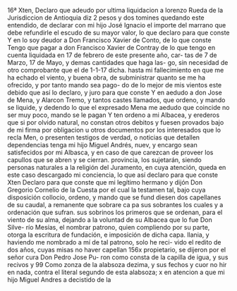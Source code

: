 16ª Xten, Declaro que adeudo por ultima liquidacion a lorenzo Rueda de la Jurisdiccion de Antioquia diz 2 pesos y dos tomines quedando
este entendido,
de declarar con mi hijo José Ignacio el importe del
marrano que debe refundirle el escudo de su mayor valor, lo que
declaro para que conste
Y en lo soy deudor a Don Francisco Xavier de Conto, de lo que conste
Tengo que pagar a don Francisco Xavier de Contray de lo que tengo en cuenta liquidada en 17 de febrero de este presente año, car- tas de 7 de Marzo, 17 de Mayo, y demas cantidades que haga las- go, sin necesidad de otro comprobante que el de 1-1-17 dicha.
hasta mi fallecimiento en que me ha echado el viento, y buena obra, de subministrar quanto se me ha ofrecido, y por tanto mando sea pago- do de lo mejor de mis vientos este debido que así lo declaro, y juro para que conste
Y en aedudo a don Jose de Mena, y Alarcon Tremo, y tantos castes llamados, que ordeno, y mando se liquide, y dedendo lo que el expresado Mena me aedudo que coincide no ser muy poco, mando se
le pagan
Y ten ordeno a mi Albacea, y erederos que si por olvido natural, no constan otros debitos y fuesen provados bajo de mi firma por obligacion u otros documentos por los interesados que lo recla
Men, o presenten testigos de verdad, o noticias que detallen dependencias tenga mi hijo Miguel Andrés, nuev, y encargo sean satisfecidos por mi Albasca, y en caso de que carezcan de proveer los capullos que se abren y se cierran.
provincia, los sujetarán, siendo personas naturales a la religión del Juramento, en cuya atención, queda en este caso descargado mi conciencia, lo que así declaro para que conste
Xten Declaro para que conste que mi legítimo hermano y dijón
Don Gregorio Cornelio de la Cuesta por el cual la testamen
tal, bajo cuya disposición collocio, ordeno, y mando que se fund
diesen dos capellanes de su caudal, a remanente que sobrare ca
pa sus sobrantes los cuales y a ordenación que sufran.
sus sobrinos los primeros que se ordenan, para el viento de su alma, dejando a la voluntad de su Albacea que lo fue Don Silve- río Mesías, el nombrar patrono, quien compliendo por su parte, otorga la escritura de fundación, e imposición de dicha capa.
llania, y haviendo me nombrado a mí de tal patrono, solo he reci- vido el redito de dos años, cuyas misas no haver capellan 156x propietario, se dijeron por el señor cura Don Pedro Jose Pu- ron como consta de la capilla de igua, y sus recivos y 99
Como zonza de la alabsoza dezima,
y sus fechos y cuor
no hir en nada,
contra el literal segundo de esta alabsoza;
x en atencion a que mi hijo Miguel Andres a decistido de la